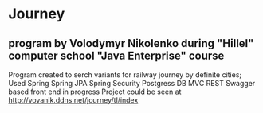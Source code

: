 # Journey

## program by Volodymyr Nikolenko during "Hillel" computer school "Java Enterprise" course
Program created to serch variants for railway journey by definite cities;
Used
Spring
Spring JPA
Spring Security
Postgress DB
MVC
REST
Swagger based front end in progress
Project could be seen at http://vovanik.ddns.net/journey/tl/index

